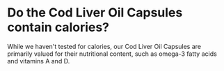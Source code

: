 # Do the Cod Liver Oil Capsules contain calories?

While we haven't tested for calories, our Cod Liver Oil Capsules are primarily valued for their nutritional content, such as omega-3 fatty acids and vitamins A and D.